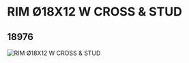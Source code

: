 # RIM Ø18X12 W CROSS & STUD
## 18976
![RIM Ø18X12 W CROSS & STUD](https://lc-www-live-s.legocdn.com/media/bricks/5/2/6102594.jpg)